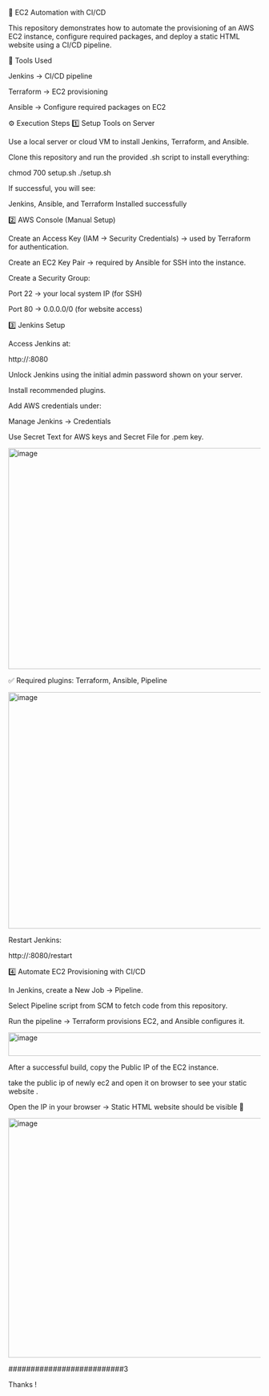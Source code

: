 🚀 EC2 Automation with CI/CD

This repository demonstrates how to automate the provisioning of an AWS EC2 instance, configure required packages, and deploy a static HTML website using a CI/CD pipeline.


🔧 Tools Used

Jenkins → CI/CD pipeline

Terraform → EC2 provisioning

Ansible → Configure required packages on EC2

⚙️ Execution Steps
1️⃣ Setup Tools on Server

Use a local server or cloud VM to install Jenkins, Terraform, and Ansible.

Clone this repository and run the provided .sh script to install everything:

chmod 700 setup.sh
./setup.sh

If successful, you will see:

Jenkins, Ansible, and Terraform Installed successfully


2️⃣ AWS Console (Manual Setup)

Create an Access Key (IAM → Security Credentials) → used by Terraform for authentication.

Create an EC2 Key Pair → required by Ansible for SSH into the instance.

Create a Security Group:

Port 22 → your local system IP (for SSH)

Port 80 → 0.0.0.0/0 (for website access)
 

3️⃣ Jenkins Setup

Access Jenkins at:

http://<your-server-ip>:8080


Unlock Jenkins using the initial admin password shown on your server.

Install recommended plugins.

Add AWS credentials under:

Manage Jenkins → Credentials

Use Secret Text for AWS keys and Secret File for .pem key.

<img width="1545" height="441" alt="image" src="https://github.com/user-attachments/assets/ed96461c-e132-4ec7-8a92-c8e829b7f57f" />



✅ Required plugins: Terraform, Ansible, Pipeline



<img width="940" height="472" alt="image" src="https://github.com/user-attachments/assets/e18fc9f1-1bcf-4ed7-a68f-527719e3ba8a" />

Restart Jenkins:

http://<your-server-ip>:8080/restart




4️⃣ Automate EC2 Provisioning with CI/CD

In Jenkins, create a New Job → Pipeline.

Select Pipeline script from SCM to fetch code from this repository.

Run the pipeline → Terraform provisions EC2, and Ansible configures it.

<img width="602" height="47" alt="image" src="https://github.com/user-attachments/assets/6731b74e-9c54-41b6-8095-1903ab96c7ef" />



After a successful build, copy the Public IP of the EC2 instance.

take the public ip of newly ec2 and open it on browser to see your static website .

Open the IP in your browser → Static HTML website should be visible 🎉

<img width="959" height="478" alt="image" src="https://github.com/user-attachments/assets/0166922d-bfd5-4723-bc89-86351f682aca" />




##########################3

Thanks !










  


  

  



